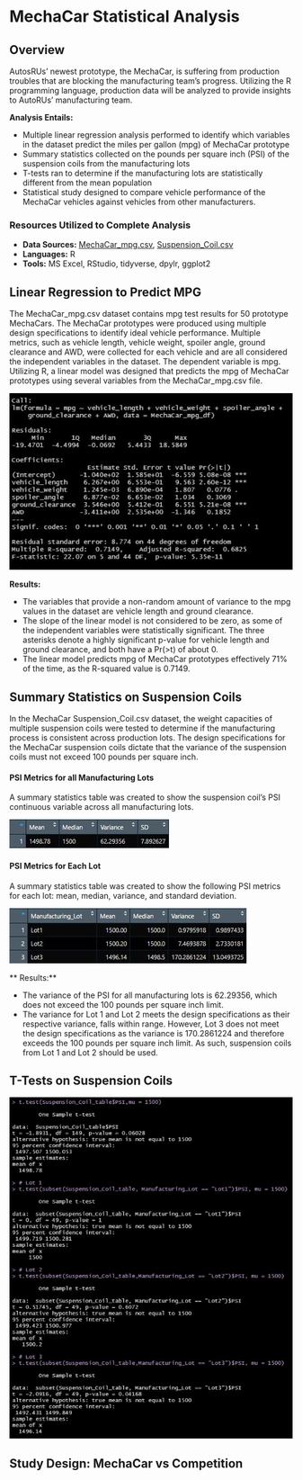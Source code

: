 # MechaCar Statistical Analysis

## Overview
AutosRUs’ newest prototype, the MechaCar, is suffering from production troubles that are blocking the manufacturing team’s progress. Utilizing the R programming language, production data will be analyzed to provide insights to AutoRUs’ manufacturing team. 

**Analysis Entails:**
* Multiple linear regression analysis performed to identify which variables in the dataset predict the miles per gallon (mpg) of MechaCar prototype
* Summary statistics collected on the pounds per square inch (PSI) of the suspension coils from the manufacturing lots
* T-tests ran to determine if the manufacturing lots are statistically different from the mean population
* Statistical study designed to compare vehicle performance of the MechaCar vehicles against vehicles from other manufacturers. 


### Resources Utilized to Complete Analysis
* **Data Sources:** 
[MechaCar_mpg.csv](https://github.com/cmmgw/MechaCar_Statistical_Analysis/blob/main/R_Analysis/MechaCar_mpg.csv), 
[Suspension_Coil.csv](https://github.com/cmmgw/MechaCar_Statistical_Analysis/blob/main/R_Analysis/Suspension_Coil.csv)
* **Languages:** R
* **Tools:** MS Excel, RStudio, tidyverse, dpylr, ggplot2


## Linear Regression to Predict MPG
The MechaCar_mpg.csv dataset contains mpg test results for 50 prototype MechaCars. The MechaCar prototypes were produced using multiple design specifications to identify ideal vehicle performance. Multiple metrics, such as vehicle length, vehicle weight, spoiler angle, ground clearance and AWD, were collected for each vehicle and are all considered the independent variables in the dataset. The dependent variable is mpg. Utilizing R, a linear model was designed that predicts the mpg of MechaCar prototypes using several variables from the MechaCar_mpg.csv file.

![Deliverable_1_Linear_Regression](https://github.com/cmmgw/MechaCar_Statistical_Analysis/blob/main/Resources/Deliverable_1_Linear_Regression.JPG)

**Results:**
* The variables that provide a non-random amount of variance to the mpg values in the dataset are vehicle length and ground clearance.
* The slope of the linear model is not considered to be zero, as some of the independent variables were statistically significant. The three asterisks denote a highly significant p-value for vehicle length and ground clearance, and both have a Pr(>t) of about 0. 
* The linear model predicts mpg of MechaCar prototypes effectively 71% of the time, as the R-squared value is 0.7149. 


## Summary Statistics on Suspension Coils
In the MechaCar Suspension_Coil.csv dataset, the weight capacities of multiple suspension coils were tested to determine if the manufacturing process is consistent across production lots. The design specifications for the MechaCar suspension coils dictate that the variance of the suspension coils must not exceed 100 pounds per square inch.

#### PSI Metrics for all Manufacturing Lots
A summary statistics table was created to show the suspension coil’s PSI continuous variable across all manufacturing lots. 

![Deliverable_2_Total_Summary](https://github.com/cmmgw/MechaCar_Statistical_Analysis/blob/main/Resources/Deliverable_2_Total_Summary.JPG)

#### PSI Metrics for Each Lot
A summary statistics table was created to show the following PSI metrics for each lot: mean, median, variance, and standard deviation.

![Deliverable_2_Lot_Summary](https://github.com/cmmgw/MechaCar_Statistical_Analysis/blob/main/Resources/Deliverable_2_Lot_Summary.JPG)

** Results:**
* The variance of the PSI for all manufacturing lots is 62.29356, which does not exceed the 100 pounds per square inch limit.
* The variance for Lot 1 and Lot 2 meets the design specifications as their respective variance, falls within range. However, Lot 3 does not meet the design specifications as the variance is 170.2861224 and therefore exceeds the 100 pounds per square inch limit. As such, suspension coils from Lot 1 and Lot 2 should be used. 


## T-Tests on Suspension Coils

![Deliverable_3_T_Tests](https://github.com/cmmgw/MechaCar_Statistical_Analysis/blob/main/Resources/Deliverable_3_T_Tests.JPG)


## Study Design: MechaCar vs Competition
